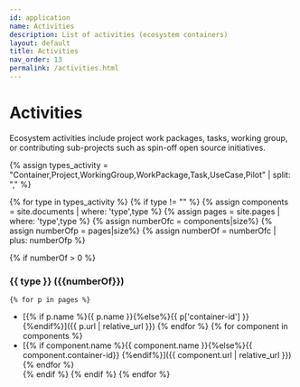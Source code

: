 ```yaml
---
id: application
name: Activities
description: List of activities (ecosystem containers)
layout: default
title: Activities
nav_order: 13
permalink: /activities.html
---
```


# Activities
Ecosystem activities include project work packages, tasks, working group, or contributing sub-projects such as spin-off open source initiatives.

{% assign types_activity = "Container,Project,WorkingGroup,WorkPackage,Task,UseCase,Pilot" | split: "," %}

{% for type in types_activity %}
{% if type != "" %}
	{% assign components =  site.documents  | where: 'type',type %}
	{% assign pages =  site.pages | where: 'type',type %}
    {% assign numberOfc = components|size%}
    {% assign numberOfp = pages|size%}
    {% assign numberOf = numberOfc | plus: numberOfp %}
<!-- {{type}} = {{numberOf}} -->
{% if numberOf > 0 %}
### {{ type }} ({{numberOf}})
	{% for p in pages %}
- [{% if p.name %}{{ p.name }}{%else%}{{ p['container-id'] }} {%endif%}]({{ p.url | relative_url }})	{% endfor %}	{% for component in components %}
- [{% if component.name %}{{ component.name }}{%else%}{{ component.container-id}} {%endif%}]({{ component.url | relative_url }})	{% endfor %}	
{% endif %}
{% endif %}
{% endfor %}

